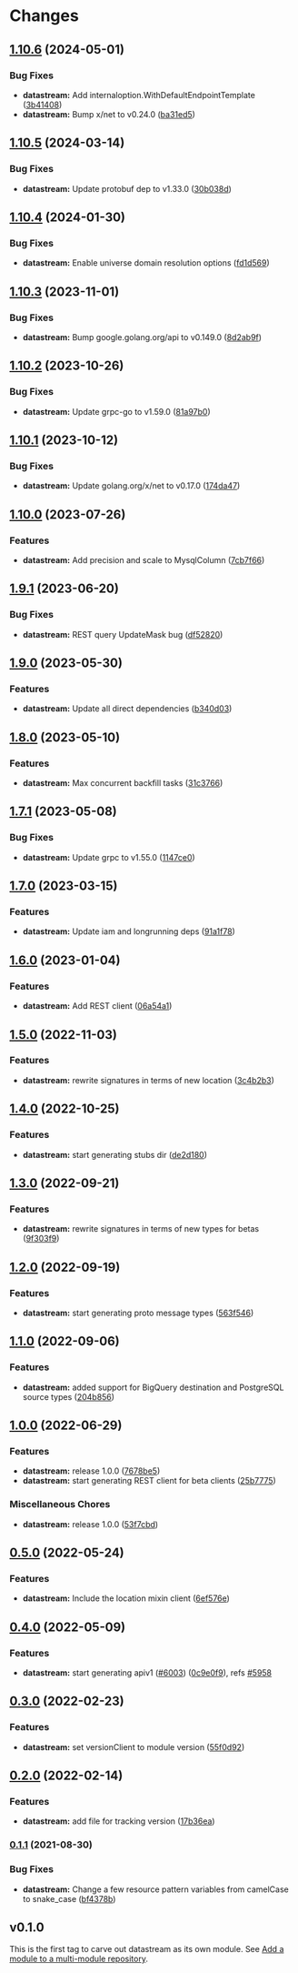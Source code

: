 # Changes


## [1.10.6](https://github.com/googleapis/google-cloud-go/compare/datastream/v1.10.5...datastream/v1.10.6) (2024-05-01)


### Bug Fixes

* **datastream:** Add internaloption.WithDefaultEndpointTemplate ([3b41408](https://github.com/googleapis/google-cloud-go/commit/3b414084450a5764a0248756e95e13383a645f90))
* **datastream:** Bump x/net to v0.24.0 ([ba31ed5](https://github.com/googleapis/google-cloud-go/commit/ba31ed5fda2c9664f2e1cf972469295e63deb5b4))

## [1.10.5](https://github.com/googleapis/google-cloud-go/compare/datastream/v1.10.4...datastream/v1.10.5) (2024-03-14)


### Bug Fixes

* **datastream:** Update protobuf dep to v1.33.0 ([30b038d](https://github.com/googleapis/google-cloud-go/commit/30b038d8cac0b8cd5dd4761c87f3f298760dd33a))

## [1.10.4](https://github.com/googleapis/google-cloud-go/compare/datastream/v1.10.3...datastream/v1.10.4) (2024-01-30)


### Bug Fixes

* **datastream:** Enable universe domain resolution options ([fd1d569](https://github.com/googleapis/google-cloud-go/commit/fd1d56930fa8a747be35a224611f4797b8aeb698))

## [1.10.3](https://github.com/googleapis/google-cloud-go/compare/datastream/v1.10.2...datastream/v1.10.3) (2023-11-01)


### Bug Fixes

* **datastream:** Bump google.golang.org/api to v0.149.0 ([8d2ab9f](https://github.com/googleapis/google-cloud-go/commit/8d2ab9f320a86c1c0fab90513fc05861561d0880))

## [1.10.2](https://github.com/googleapis/google-cloud-go/compare/datastream/v1.10.1...datastream/v1.10.2) (2023-10-26)


### Bug Fixes

* **datastream:** Update grpc-go to v1.59.0 ([81a97b0](https://github.com/googleapis/google-cloud-go/commit/81a97b06cb28b25432e4ece595c55a9857e960b7))

## [1.10.1](https://github.com/googleapis/google-cloud-go/compare/datastream/v1.10.0...datastream/v1.10.1) (2023-10-12)


### Bug Fixes

* **datastream:** Update golang.org/x/net to v0.17.0 ([174da47](https://github.com/googleapis/google-cloud-go/commit/174da47254fefb12921bbfc65b7829a453af6f5d))

## [1.10.0](https://github.com/googleapis/google-cloud-go/compare/datastream/v1.9.1...datastream/v1.10.0) (2023-07-26)


### Features

* **datastream:** Add precision and scale to MysqlColumn ([7cb7f66](https://github.com/googleapis/google-cloud-go/commit/7cb7f66f0646617c27aa9a9b4fe38b9f368eb3bb))

## [1.9.1](https://github.com/googleapis/google-cloud-go/compare/datastream/v1.9.0...datastream/v1.9.1) (2023-06-20)


### Bug Fixes

* **datastream:** REST query UpdateMask bug ([df52820](https://github.com/googleapis/google-cloud-go/commit/df52820b0e7721954809a8aa8700b93c5662dc9b))

## [1.9.0](https://github.com/googleapis/google-cloud-go/compare/datastream/v1.8.0...datastream/v1.9.0) (2023-05-30)


### Features

* **datastream:** Update all direct dependencies ([b340d03](https://github.com/googleapis/google-cloud-go/commit/b340d030f2b52a4ce48846ce63984b28583abde6))

## [1.8.0](https://github.com/googleapis/google-cloud-go/compare/datastream/v1.7.1...datastream/v1.8.0) (2023-05-10)


### Features

* **datastream:** Max concurrent backfill tasks ([31c3766](https://github.com/googleapis/google-cloud-go/commit/31c3766c9c4cab411669c14fc1a30bd6d2e3f2dd))

## [1.7.1](https://github.com/googleapis/google-cloud-go/compare/datastream/v1.7.0...datastream/v1.7.1) (2023-05-08)


### Bug Fixes

* **datastream:** Update grpc to v1.55.0 ([1147ce0](https://github.com/googleapis/google-cloud-go/commit/1147ce02a990276ca4f8ab7a1ab65c14da4450ef))

## [1.7.0](https://github.com/googleapis/google-cloud-go/compare/datastream/v1.6.0...datastream/v1.7.0) (2023-03-15)


### Features

* **datastream:** Update iam and longrunning deps ([91a1f78](https://github.com/googleapis/google-cloud-go/commit/91a1f784a109da70f63b96414bba8a9b4254cddd))

## [1.6.0](https://github.com/googleapis/google-cloud-go/compare/datastream/v1.5.0...datastream/v1.6.0) (2023-01-04)


### Features

* **datastream:** Add REST client ([06a54a1](https://github.com/googleapis/google-cloud-go/commit/06a54a16a5866cce966547c51e203b9e09a25bc0))

## [1.5.0](https://github.com/googleapis/google-cloud-go/compare/datastream/v1.4.0...datastream/v1.5.0) (2022-11-03)


### Features

* **datastream:** rewrite signatures in terms of new location ([3c4b2b3](https://github.com/googleapis/google-cloud-go/commit/3c4b2b34565795537aac1661e6af2442437e34ad))

## [1.4.0](https://github.com/googleapis/google-cloud-go/compare/datastream/v1.3.0...datastream/v1.4.0) (2022-10-25)


### Features

* **datastream:** start generating stubs dir ([de2d180](https://github.com/googleapis/google-cloud-go/commit/de2d18066dc613b72f6f8db93ca60146dabcfdcc))

## [1.3.0](https://github.com/googleapis/google-cloud-go/compare/datastream/v1.2.0...datastream/v1.3.0) (2022-09-21)


### Features

* **datastream:** rewrite signatures in terms of new types for betas ([9f303f9](https://github.com/googleapis/google-cloud-go/commit/9f303f9efc2e919a9a6bd828f3cdb1fcb3b8b390))

## [1.2.0](https://github.com/googleapis/google-cloud-go/compare/datastream/v1.1.0...datastream/v1.2.0) (2022-09-19)


### Features

* **datastream:** start generating proto message types ([563f546](https://github.com/googleapis/google-cloud-go/commit/563f546262e68102644db64134d1071fc8caa383))

## [1.1.0](https://github.com/googleapis/google-cloud-go/compare/datastream/v1.0.0...datastream/v1.1.0) (2022-09-06)


### Features

* **datastream:** added support for BigQuery destination and PostgreSQL source types ([204b856](https://github.com/googleapis/google-cloud-go/commit/204b85632f2556ab2c74020250850b53f6a405ff))

## [1.0.0](https://github.com/googleapis/google-cloud-go/compare/datastream/v0.5.0...datastream/v1.0.0) (2022-06-29)


### Features

* **datastream:** release 1.0.0 ([7678be5](https://github.com/googleapis/google-cloud-go/commit/7678be543d9130dcd8fc4147608a10b70faef44e))
* **datastream:** start generating REST client for beta clients ([25b7775](https://github.com/googleapis/google-cloud-go/commit/25b77757c1e6f372e03bf99ab7461264bba48d26))


### Miscellaneous Chores

* **datastream:** release 1.0.0 ([53f7cbd](https://github.com/googleapis/google-cloud-go/commit/53f7cbdd253e4ac224fa7d8ed3fa378e0dc8c97e))

## [0.5.0](https://github.com/googleapis/google-cloud-go/compare/datastream/v0.4.0...datastream/v0.5.0) (2022-05-24)


### Features

* **datastream:** Include the location mixin client ([6ef576e](https://github.com/googleapis/google-cloud-go/commit/6ef576e2d821d079e7b940cd5d49fe3ca64a7ba2))

## [0.4.0](https://github.com/googleapis/google-cloud-go/compare/datastream/v0.3.0...datastream/v0.4.0) (2022-05-09)


### Features

* **datastream:** start generating apiv1 ([#6003](https://github.com/googleapis/google-cloud-go/issues/6003)) ([0c9e0f9](https://github.com/googleapis/google-cloud-go/commit/0c9e0f9d4c7ddfe020b61f0cf8540246c4c9695e)), refs [#5958](https://github.com/googleapis/google-cloud-go/issues/5958)

## [0.3.0](https://github.com/googleapis/google-cloud-go/compare/datastream/v0.2.0...datastream/v0.3.0) (2022-02-23)


### Features

* **datastream:** set versionClient to module version ([55f0d92](https://github.com/googleapis/google-cloud-go/commit/55f0d92bf112f14b024b4ab0076c9875a17423c9))

## [0.2.0](https://github.com/googleapis/google-cloud-go/compare/datastream/v0.1.1...datastream/v0.2.0) (2022-02-14)


### Features

* **datastream:** add file for tracking version ([17b36ea](https://github.com/googleapis/google-cloud-go/commit/17b36ead42a96b1a01105122074e65164357519e))

### [0.1.1](https://www.github.com/googleapis/google-cloud-go/compare/datastream/v0.1.0...datastream/v0.1.1) (2021-08-30)


### Bug Fixes

* **datastream:** Change a few resource pattern variables from camelCase to snake_case ([bf4378b](https://www.github.com/googleapis/google-cloud-go/commit/bf4378b5b859f7b835946891dbfebfee31c4b123))

## v0.1.0

This is the first tag to carve out datastream as its own module. See
[Add a module to a multi-module repository](https://github.com/golang/go/wiki/Modules#is-it-possible-to-add-a-module-to-a-multi-module-repository).
